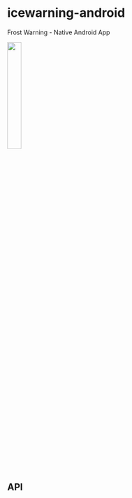 # icewarning-android
Frost Warning - Native Android App 

<img src="https://drive.google.com/open?id=1jiLgkB7axyDs__50wB3yuLh_YYXYDUYc" width="25%">

## API
